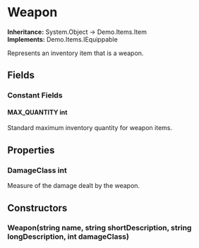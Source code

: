 # Weapon

**Inheritance:** System.Object → Demo.Items.Item  
**Implements:** Demo.Items.IEquippable  
  
Represents an inventory item that is a weapon.

## Fields

### Constant Fields

#### MAX_QUANTITY int

Standard maximum inventory quantity for weapon items.

## Properties

### DamageClass int

Measure of the damage dealt by the weapon.

## Constructors

### Weapon(string name, string shortDescription, string longDescription, int damageClass)

